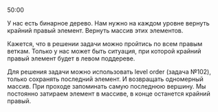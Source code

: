 50:00

У нас есть бинарное дерево. Нам нужно на каждом уровне вернуть крайний правый элемент. Вернуть массив этих элементов. 

Кажется, что в решении задачи можно пройтись по всем правым веткам. Только у нас может быть ситуация, при которой крайний правый элемент будет в левом поддереве.

Для решения задачи можно использовать level order (задача №102), только сохранять последний элемент. И возвращать одномерный массив. При проходе запоминать самую последнюю вершину. Мы постоянно затираем элемент в массиве, в конце останется крайний правый.
